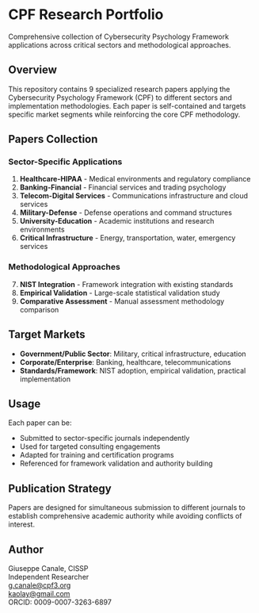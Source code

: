 # CPF Research Portfolio

Comprehensive collection of Cybersecurity Psychology Framework applications across critical sectors and methodological approaches.

## Overview

This repository contains 9 specialized research papers applying the Cybersecurity Psychology Framework (CPF) to different sectors and implementation methodologies. Each paper is self-contained and targets specific market segments while reinforcing the core CPF methodology.

## Papers Collection

### Sector-Specific Applications
1. **Healthcare-HIPAA** - Medical environments and regulatory compliance
2. **Banking-Financial** - Financial services and trading psychology  
3. **Telecom-Digital Services** - Communications infrastructure and cloud services
4. **Military-Defense** - Defense operations and command structures
5. **University-Education** - Academic institutions and research environments
6. **Critical Infrastructure** - Energy, transportation, water, emergency services

### Methodological Approaches  
7. **NIST Integration** - Framework integration with existing standards
8. **Empirical Validation** - Large-scale statistical validation study
9. **Comparative Assessment** - Manual assessment methodology comparison

## Target Markets

- **Government/Public Sector**: Military, critical infrastructure, education
- **Corporate/Enterprise**: Banking, healthcare, telecommunications
- **Standards/Framework**: NIST adoption, empirical validation, practical implementation

## Usage

Each paper can be:
- Submitted to sector-specific journals independently
- Used for targeted consulting engagements
- Adapted for training and certification programs
- Referenced for framework validation and authority building

## Publication Strategy

Papers are designed for simultaneous submission to different journals to establish comprehensive academic authority while avoiding conflicts of interest.

## Author

Giuseppe Canale, CISSP  
Independent Researcher  
g.canale@cpf3.org  
kaolay@gmail.com  
ORCID: 0009-0007-3263-6897